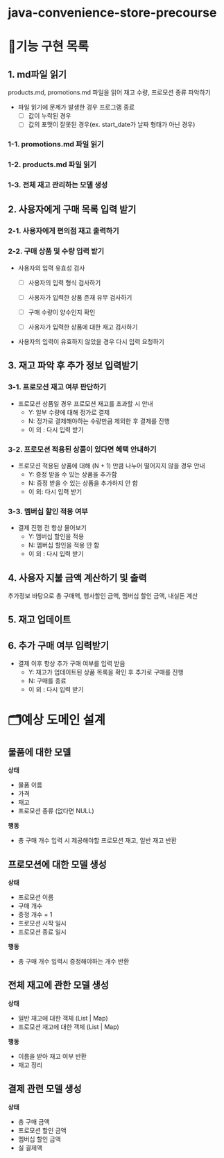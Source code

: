 # java-convenience-store-precourse

# 📄기능 구현 목록
## 1. md파일 읽기
products.md, promotions.md 파일을 읽어 재고 수량, 프로모션 종류 파악하기
- 파일 읽기에 문제가 발생한 경우 프로그램 종료
    - [ ] 값이 누락된 경우
    - [ ] 값의 포맷이 잘못된 경우(ex. start_date가 날짜 형태가 아닌 경우)

### 1-1. promotions.md 파일 읽기

### 1-2. products.md 파일 읽기

### 1-3. 전체 재고 관리하는 모델 생성


## 2. 사용자에게 구매 목록 입력 받기
### 2-1. 사용자에게 편의점 재고 출력하기

### 2-2. 구매 상품 및 수량 입력 받기
- 사용자의 입력 유효성 검사
    - [ ] 사용자의 입력 형식 검사하기
    - [ ] 사용자가 입력한 상품 존재 유무 검사하기
    - [ ] 구매 수량이 양수인지 확인
    - [ ] 사용자가 입력한 상품에 대한 재고 검사하기


- 사용자의 입력이 유효하지 않았을 경우 다시 입력 요청하기


## 3. 재고 파악 후 추가 정보 입력받기
### 3-1. 프로모션 재고 여부 판단하기
- 프로모션 상품일 경우 프로모션 재고를 초과할 시 안내
    * Y: 일부 수량에 대해 정가로 결제
    * N: 정가로 결제해야하는 수량만큼 제외한 후 결제를 진행
    * 이 외 : 다시 입력 받기

### 3-2. 프로모션 적용된 상품이 있다면 혜택 안내하기
- 프로모션 적용된 상품에 대해 (N + 1) 만큼 나누어 떨어지지 않을 경우 안내
    * Y: 증정 받을 수 있는 상품을 추가함
    * N: 증정 받을 수 있는 상품을 추가하지 안 함
    * 이 외: 다시 입력 받기

### 3-3. 멤버십 할인 적용 여부
- 결제 진행 전 항상 물어보기
    - Y: 멤버십 할인을 적용
    * N: 멤버십 할인을 적용 안 함
    * 이 외 : 다시 입력 받기

## 4. 사용자 지불 금액 계산하기 및 출력
추가정보 바탕으로 총 구매액, 행사할인 금액, 멤버십 할인 금액, 내실돈 계산

## 5. 재고 업데이트

## 6. 추가 구매 여부 입력받기
* 결제 이후 항상 추가 구매 여부를 입력 받음
    * Y: 재고가 업데이트된 상품 목록을 확인 후 추가로 구매를 진행
    * N: 구매를 종료
    * 이 외 : 다시 입력 받기


# 🗂️예상 도메인 설계
## 물품에 대한 모델
**상태**
- 물품 이름
- 가격
- 재고
- 프로모션 종류 (없다면 NULL)

**행동**
- 총 구매 개수 입력 시 제공해야할 프로모션 재고, 일반 재고 반환

## 프로모션에 대한 모델 생성
**상태**
- 프로모션 이름
- 구매 개수
- 증정 개수 = 1
- 프로모션 시작 일시
- 프로모션 종료 일시

**행동**
- 총 구매 개수 입력시 증정해야하는 개수 반환

## 전체 재고에 관한 모델 생성
**상태**
- 일반 재고에 대한 객체 (List | Map)
- 프로모션 재고에 대한 객체 (List | Map)

**행동**
- 이름을 받아 재고 여부 반환
- 재고 정리

## 결제 관련 모델 생성
**상태**
- 총 구매 금액
- 프로모션 할인 금액
- 멤버십 할인 금액
- 실 결제액
